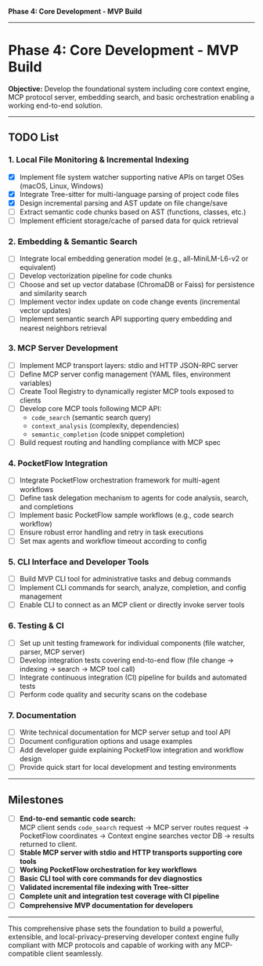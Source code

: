 **Phase 4: Core Development - MVP Build** 
***

# Phase 4: Core Development - MVP Build  
**Objective:** Develop the foundational system including core context engine, MCP protocol server, embedding search, and basic orchestration enabling a working end-to-end solution.

***

## TODO List

### 1. Local File Monitoring & Incremental Indexing
- [x] Implement file system watcher supporting native APIs on target OSes (macOS, Linux, Windows)
- [x] Integrate Tree-sitter for multi-language parsing of project code files
- [x] Design incremental parsing and AST update on file change/save
- [ ] Extract semantic code chunks based on AST (functions, classes, etc.)
- [ ] Implement efficient storage/cache of parsed data for quick retrieval

### 2. Embedding & Semantic Search  
- [ ] Integrate local embedding generation model (e.g., all-MiniLM-L6-v2 or equivalent)  
- [ ] Develop vectorization pipeline for code chunks  
- [ ] Choose and set up vector database (ChromaDB or Faiss) for persistence and similarity search  
- [ ] Implement vector index update on code change events (incremental vector updates)  
- [ ] Implement semantic search API supporting query embedding and nearest neighbors retrieval  

### 3. MCP Server Development  
- [ ] Implement MCP transport layers: stdio and HTTP JSON-RPC server  
- [ ] Define MCP server config management (YAML files, environment variables)  
- [ ] Create Tool Registry to dynamically register MCP tools exposed to clients  
- [ ] Develop core MCP tools following MCP API:  
    - `code_search` (semantic search query)  
    - `context_analysis` (complexity, dependencies)  
    - `semantic_completion` (code snippet completion)  
- [ ] Build request routing and handling compliance with MCP spec  

### 4. PocketFlow Integration  
- [ ] Integrate PocketFlow orchestration framework for multi-agent workflows  
- [ ] Define task delegation mechanism to agents for code analysis, search, and completions  
- [ ] Implement basic PocketFlow sample workflows (e.g., code search workflow)  
- [ ] Ensure robust error handling and retry in task executions  
- [ ] Set max agents and workflow timeout according to config  

### 5. CLI Interface and Developer Tools  
- [ ] Build MVP CLI tool for administrative tasks and debug commands  
- [ ] Implement CLI commands for search, analyze, completion, and config management  
- [ ] Enable CLI to connect as an MCP client or directly invoke server tools  

### 6. Testing & CI  
- [ ] Set up unit testing framework for individual components (file watcher, parser, MCP server)  
- [ ] Develop integration tests covering end-to-end flow (file change → indexing → search → MCP tool call)  
- [ ] Integrate continuous integration (CI) pipeline for builds and automated tests  
- [ ] Perform code quality and security scans on the codebase  

### 7. Documentation  
- [ ] Write technical documentation for MCP server setup and tool API  
- [ ] Document configuration options and usage examples  
- [ ] Add developer guide explaining PocketFlow integration and workflow design  
- [ ] Provide quick start for local development and testing environments  

***

## Milestones

- [ ] **End-to-end semantic code search:**  
  MCP client sends `code_search` request → MCP server routes request → PocketFlow coordinates → Context engine searches vector DB → results returned to client.  
- [ ] **Stable MCP server with stdio and HTTP transports supporting core tools**  
- [ ] **Working PocketFlow orchestration for key workflows**  
- [ ] **Basic CLI tool with core commands for dev diagnostics**  
- [ ] **Validated incremental file indexing with Tree-sitter**  
- [ ] **Complete unit and integration test coverage with CI pipeline**  
- [ ] **Comprehensive MVP documentation for developers**

***

This comprehensive phase sets the foundation to build a powerful, extensible, and local-privacy-preserving developer context engine fully compliant with MCP protocols and capable of working with any MCP-compatible client seamlessly.

